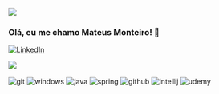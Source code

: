 ![](https://komarev.com/ghpvc/?ixmateus=your-github-ixmateus&color=blueviolet)

### Olá, eu me chamo Mateus Monteiro! 🥹

[![LinkedIn](https://img.shields.io/badge/LinkedIn-0077B5?style=for-the-badge&logo=linkedin&logoColor=white)](https://www.linkedin.com/in/mateus-m-5a7909196/)


<picture>
<source 
  srcset="https://github-readme-stats-sigma-five.vercel.app/api?username=ixmateus&show_icons=true&theme=dark"
  media="(prefers-color-scheme: dark)"
/>
<source
  srcset="https://github-readme-stats.vercel.app/api?username=ixmateus&show_icons=true"
  media="(prefers-color-scheme: light), (prefers-color-scheme: no-preference)"
/>
<img src="https://github-readme-stats.vercel.app/api?username=ixmateus&show_icons=true" />
</picture>



<div style= "display: inline_block"><br/>

<img alogn="center" alt="git" src="https://img.shields.io/badge/GIT-E44C30?style=for-the-badge&logo=git&logoColor=white" />

<img alogn="center" alt="windows" src="https://img.shields.io/badge/Windows-0078D6?style=for-the-badge&logo=windows&logoColor=white" />

<img alogn="center" alt="java" src="https://img.shields.io/badge/Java-ED8B00?style=for-the-badge&logo=java&logoColor=white" />

<img alogn="center" alt="spring" src="https://img.shields.io/badge/Spring-6DB33F?style=for-the-badge&logo=spring&logoColor=white" />

<img alogn="center" alt="github" src="https://img.shields.io/badge/GitHub-100000?style=for-the-badge&logo=github&logoColor=white"/>

<img alogn="center" alt="intellij" src="https://img.shields.io/badge/IntelliJ_IDEA-000000.svg?style=for-the-badge&logo=intellij-idea&logoColor=white" />

<img alogn="center" alt="udemy" src="https://img.shields.io/badge/Udemy-EC5252?style=for-the-badge&logo=Udemy&logoColor=white" />

</div>
